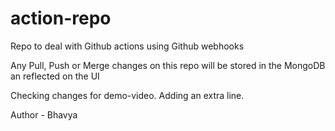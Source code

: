 # action-repo
Repo to deal with Github actions using Github webhooks

Any Pull, Push or Merge changes on this repo will be stored in the MongoDB an reflected on the UI

Checking changes for demo-video. Adding an extra line.

Author - Bhavya
